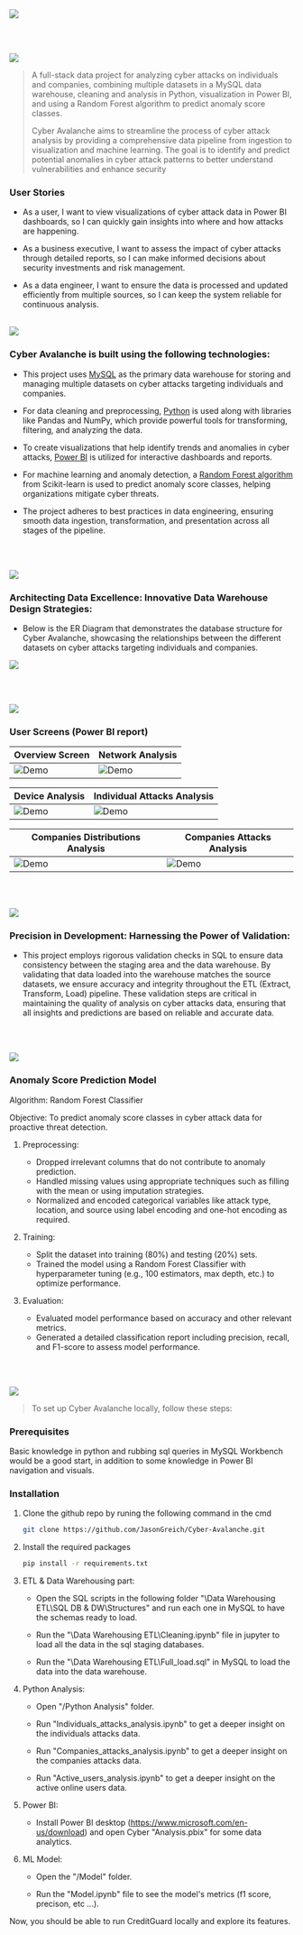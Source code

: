 <img src="./readme/title1.svg"/>

<br><br>

<!-- project philosophy -->
<img src="./readme/title2.svg"/>

> A full-stack data project for analyzing cyber attacks on individuals and companies, combining multiple datasets in a MySQL data warehouse, cleaning and analysis in Python, visualization in Power BI, and using a Random Forest algorithm to predict anomaly score classes.
>
> Cyber Avalanche aims to streamline the process of cyber attack analysis by providing a comprehensive data pipeline from ingestion to visualization and machine learning. The goal is to identify and predict potential anomalies in cyber attack patterns to better understand vulnerabilities and enhance security


### User Stories
- As a user, I want to view visualizations of cyber attack data in Power BI dashboards, so I can quickly gain insights into where and how attacks are happening.

- As a business executive, I want to assess the impact of cyber attacks through detailed reports, so I can make informed decisions about security investments and risk management.

- As a data engineer, I want to ensure the data is processed and updated efficiently from multiple sources, so I can keep the system reliable for continuous analysis.
<br><br>


<!-- Tech stack -->
<img src="./readme/title3.svg"/>

### Cyber Avalanche is built using the following technologies:

- This project uses [MySQL](https://www.mysql.com/) as the primary data warehouse for storing and managing multiple datasets on cyber attacks targeting individuals and companies.

- For data cleaning and preprocessing, [Python](https://www.python.org/) is used along with libraries like Pandas and NumPy, which provide powerful tools for transforming, filtering, and analyzing the data.

- To create visualizations that help identify trends and anomalies in cyber attacks, [Power BI](https://powerbi.microsoft.com/) is utilized for interactive dashboards and reports.

- For machine learning and anomaly detection, a [Random Forest algorithm](https://scikit-learn.org/stable/modules/generated/sklearn.ensemble.RandomForestClassifier.html) from Scikit-learn is used to predict anomaly score classes, helping organizations mitigate cyber threats.

- The project adheres to best practices in data engineering, ensuring smooth data ingestion, transformation, and presentation across all stages of the pipeline.

<br><br>

<!-- Database Design -->
<img src="./readme/title5.svg"/>

###  Architecting Data Excellence: Innovative Data Warehouse Design Strategies:

- Below is the ER Diagram that demonstrates the database structure for Cyber Avalanche, showcasing the relationships between the different datasets on cyber attacks targeting individuals and companies.

<img src="./readme/assets/Data Warehouse Design.png"/>


<br><br>


<!-- Implementation -->
<img src="./readme/title6.svg"/>



### User Screens (Power BI report)

| Overview Screen                           | Network Analysis                         |
| ----------------------------------------- | ----------------------------------------- |
| ![Demo](./readme/assets/overview.png) | ![Demo](./readme/assets/gif2.gif) |

| Device Analysis           | Individual Attacks Analysis                         |
| --------------------------------- | -------------------------------------- |
| ![Demo](./readme/assets/gif1.gif) | ![Demo](./readme/assets/ind1.png) |

| Companies Distributions Analysis             | Companies Attacks Analysis         |
| ----------------------------------- | --------------------------------- |
| ![Demo](./readme/assets/comp2.png) | ![Demo](./readme/assets/gif3.gif) |

<br><br>

<!-- Unit Testing -->
<img src="./readme/title9.svg"/>

### Precision in Development: Harnessing the Power of Validation:

- This project employs rigorous validation checks in SQL to ensure data consistency between the staging area and the data warehouse. By validating that data loaded into the warehouse matches the source datasets, we ensure accuracy and integrity throughout the ETL (Extract, Transform, Load) pipeline. These validation steps are critical in maintaining the quality of analysis on cyber attacks data, ensuring that all insights and predictions are based on reliable and accurate data.

<br><br>


<!-- Machine Learning -->
<img src="./readme/title7.svg"/>

### Anomaly Score Prediction Model

Algorithm: Random Forest Classifier

Objective: To predict anomaly score classes in cyber attack data for proactive threat detection.

1. Preprocessing:
   - Dropped irrelevant columns that do not contribute to anomaly prediction.
   - Handled missing values using appropriate techniques such as filling with the mean or using imputation strategies.
   - Normalized and encoded categorical variables like attack type, location, and source using label encoding and one-hot encoding as required.

2. Training:
   - Split the dataset into training (80%) and testing (20%) sets.
   - Trained the model using a Random Forest Classifier with hyperparameter tuning (e.g., 100 estimators, max depth, etc.) to optimize performance.

3. Evaluation:
   - Evaluated model performance based on accuracy and other relevant metrics.
   - Generated a detailed classification report including precision, recall, and F1-score to assess model performance.


<br><br>





<!-- How to run -->
<img src="./readme/title10.svg"/>

> To set up Cyber Avalanche locally, follow these steps:

### Prerequisites

Basic knowledge in python and rubbing sql queries in MySQL Workbench would be a good start, in addition to some knowledge in Power BI navigation and visuals. 

### Installation


1. Clone the github repo by runing the following command in the cmd
   ```sh
   git clone https://github.com/JasonGreich/Cyber-Avalanche.git
   ```
2. Install the required packages
   ```sh
   pip install -r requirements.txt
   ```
3. ETL & Data Warehousing part:

   - Open the SQL scripts in the following folder "\Data Warehousing ETL\SQL DB & DW\Structures" and run each one in MySQL to have the schemas ready to load.

   - Run the "\Data Warehousing ETL\Cleaning.ipynb" file in jupyter to load all the data in the sql staging databases.

   - Run the "\Data Warehousing ETL\Full_load.sql" in MySQL to load the data into the data warehouse.

4. Python Analysis:

   - Open "/Python Analysis" folder.

   - Run "Individuals_attacks_analysis.ipynb" to get a deeper insight on the individuals attacks data.

   - Run "Companies_attacks_analysis.ipynb" to get a deeper insight on the companies attacks data.

   - Run "Active_users_analysis.ipynb" to get a deeper insight on the active online users data.

5. Power BI:

   - Install Power BI desktop (https://www.microsoft.com/en-us/download) and open Cyber "Analysis.pbix" for some data analytics.

6. ML Model:
   - Open the "/Model" folder. 

   - Run the "Model.ipynb" file to see the model's metrics (f1 score, precison, etc ...).




Now, you should be able to run CreditGuard locally and explore its features.